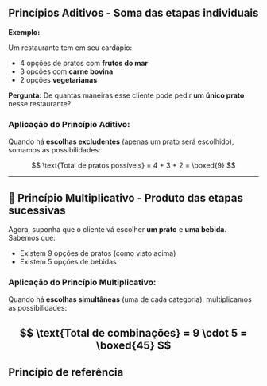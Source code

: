##  Princípios Aditivos - Soma das etapas individuais

**Exemplo:**

Um restaurante tem em seu cardápio:
- 4 opções de pratos com **frutos do mar**  
- 3 opções com **carne bovina**  
- 2 opções **vegetarianas**

**Pergunta:** De quantas maneiras esse cliente pode pedir **um único prato** nesse restaurante?

### Aplicação do Princípio Aditivo:

Quando há **escolhas excludentes** (apenas um prato será escolhido), somamos as possibilidades:

$$
\text{Total de pratos possíveis} = 4 + 3 + 2 = \boxed{9}
$$

---

## 🔗 Princípio Multiplicativo - Produto das etapas sucessivas

Agora, suponha que o cliente vá escolher **um prato** e **uma bebida**.  
Sabemos que:
- Existem 9 opções de pratos (como visto acima)  
- Existem 5 opções de bebidas

### Aplicação do Princípio Multiplicativo:

Quando há **escolhas simultâneas** (uma de cada categoria), multiplicamos as possibilidades:

$$
\text{Total de combinações} = 9 \cdot 5 = \boxed{45}
$$
---
## Princípio de referência
